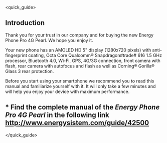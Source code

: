 <quick_guide>
## Introduction

Thank you for your trust in our company and for buying the new Energy Phone Pro 4G Pearl. We hope you enjoy it.

Your new phone has an AMOLED HD 5" display (1280x720 pixels) with anti-fingerprint coating, Octa Core Qualcomm® Snapdragon#trade# 616 1.5 GHz processor, Bluetooth 4.0, Wi-Fi, GPS, 4G/3G connection, front camera with flash, rear camera with autofocus and flash as well as Corning® Gorilla® Glass 3 rear protection.

Before you start using your smartphone we recommend you to read this manual and familiarize yourself with it.  It will only take a few minutes and will help you enjoy your device with maximum performance.

## <unique> * Find the complete manual of the *Energy Phone Pro 4G Pearl* in the following link http://www.energysistem.com/guide/42500 </unique>

</quick_guide>
